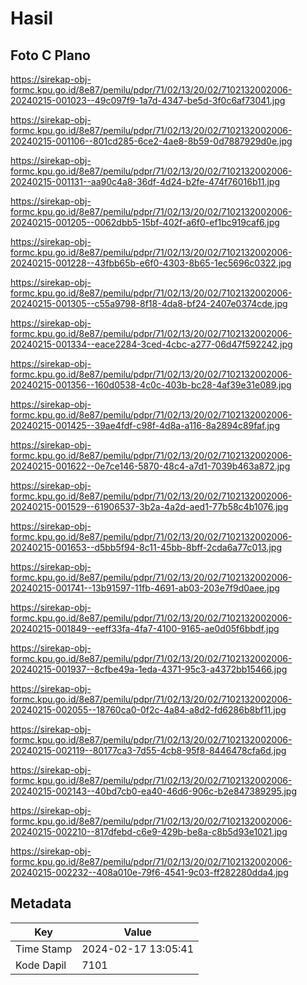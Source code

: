 # Hasil

## Foto C Plano

https://sirekap-obj-formc.kpu.go.id/8e87/pemilu/pdpr/71/02/13/20/02/7102132002006-20240215-001023--49c097f9-1a7d-4347-be5d-3f0c6af73041.jpg

https://sirekap-obj-formc.kpu.go.id/8e87/pemilu/pdpr/71/02/13/20/02/7102132002006-20240215-001106--801cd285-6ce2-4ae8-8b59-0d7887929d0e.jpg

https://sirekap-obj-formc.kpu.go.id/8e87/pemilu/pdpr/71/02/13/20/02/7102132002006-20240215-001131--aa90c4a8-36df-4d24-b2fe-474f76016b11.jpg

https://sirekap-obj-formc.kpu.go.id/8e87/pemilu/pdpr/71/02/13/20/02/7102132002006-20240215-001205--0062dbb5-15bf-402f-a6f0-ef1bc919caf6.jpg

https://sirekap-obj-formc.kpu.go.id/8e87/pemilu/pdpr/71/02/13/20/02/7102132002006-20240215-001228--43fbb65b-e6f0-4303-8b65-1ec5696c0322.jpg

https://sirekap-obj-formc.kpu.go.id/8e87/pemilu/pdpr/71/02/13/20/02/7102132002006-20240215-001305--c55a9798-8f18-4da8-bf24-2407e0374cde.jpg

https://sirekap-obj-formc.kpu.go.id/8e87/pemilu/pdpr/71/02/13/20/02/7102132002006-20240215-001334--eace2284-3ced-4cbc-a277-06d47f592242.jpg

https://sirekap-obj-formc.kpu.go.id/8e87/pemilu/pdpr/71/02/13/20/02/7102132002006-20240215-001356--160d0538-4c0c-403b-bc28-4af39e31e089.jpg

https://sirekap-obj-formc.kpu.go.id/8e87/pemilu/pdpr/71/02/13/20/02/7102132002006-20240215-001425--39ae4fdf-c98f-4d8a-a116-8a2894c89faf.jpg

https://sirekap-obj-formc.kpu.go.id/8e87/pemilu/pdpr/71/02/13/20/02/7102132002006-20240215-001622--0e7ce146-5870-48c4-a7d1-7039b463a872.jpg

https://sirekap-obj-formc.kpu.go.id/8e87/pemilu/pdpr/71/02/13/20/02/7102132002006-20240215-001529--61906537-3b2a-4a2d-aed1-77b58c4b1076.jpg

https://sirekap-obj-formc.kpu.go.id/8e87/pemilu/pdpr/71/02/13/20/02/7102132002006-20240215-001653--d5bb5f94-8c11-45bb-8bff-2cda6a77c013.jpg

https://sirekap-obj-formc.kpu.go.id/8e87/pemilu/pdpr/71/02/13/20/02/7102132002006-20240215-001741--13b91597-11fb-4691-ab03-203e7f9d0aee.jpg

https://sirekap-obj-formc.kpu.go.id/8e87/pemilu/pdpr/71/02/13/20/02/7102132002006-20240215-001849--eeff33fa-4fa7-4100-9165-ae0d05f6bbdf.jpg

https://sirekap-obj-formc.kpu.go.id/8e87/pemilu/pdpr/71/02/13/20/02/7102132002006-20240215-001937--8cfbe49a-1eda-4371-95c3-a4372bb15466.jpg

https://sirekap-obj-formc.kpu.go.id/8e87/pemilu/pdpr/71/02/13/20/02/7102132002006-20240215-002055--18760ca0-0f2c-4a84-a8d2-fd6286b8bf11.jpg

https://sirekap-obj-formc.kpu.go.id/8e87/pemilu/pdpr/71/02/13/20/02/7102132002006-20240215-002119--80177ca3-7d55-4cb8-95f8-8446478cfa6d.jpg

https://sirekap-obj-formc.kpu.go.id/8e87/pemilu/pdpr/71/02/13/20/02/7102132002006-20240215-002143--40bd7cb0-ea40-46d6-906c-b2e847389295.jpg

https://sirekap-obj-formc.kpu.go.id/8e87/pemilu/pdpr/71/02/13/20/02/7102132002006-20240215-002210--817dfebd-c6e9-429b-be8a-c8b5d93e1021.jpg

https://sirekap-obj-formc.kpu.go.id/8e87/pemilu/pdpr/71/02/13/20/02/7102132002006-20240215-002232--408a010e-79f6-4541-9c03-ff282280dda4.jpg


## Metadata

| Key        | Value               |
| ---------- | ------------------- |
| Time Stamp | 2024-02-17 13:05:41 |
| Kode Dapil | 7101                |



